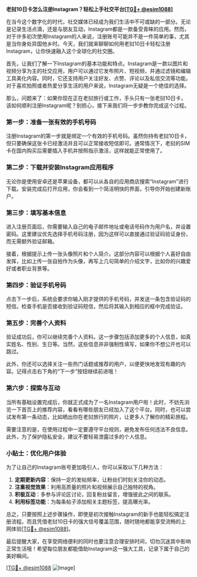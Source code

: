**老挝10日卡怎么注册Instagram？轻松上手社交平台[[TG💪+ @esim1088](https://t.me/s/esim1088)]**

在当今这个数字化的时代，社交媒体已经成为我们生活中不可或缺的一部分。无论是记录生活点滴，还是与朋友互动，Instagram都是一款备受青睐的应用。然而，对于许多初次使用Instagram的人来说，注册账号可能并不是一件简单的事，尤其是当你身处异国他乡时。今天，我们就来聊聊如何用老挝10日卡轻松注册Instagram，让你快速融入这个全球化的社交圈。

首先，让我们了解一下Instagram的基本功能和特点。Instagram是一款以图片和视频分享为主的社交应用，用户可以通过它发布照片、短视频，并通过滤镜和编辑工具美化内容。同时，它还支持用户关注好友、点赞、评论以及私信交流等功能。对于喜欢拍照或者热爱分享生活的用户来说，Instagram无疑是一个绝佳的选择。

那么，问题来了：如果你现在正在老挝旅行或工作，手头只有一张老挝10日卡，该如何顺利注册Instagram呢？别担心，接下来我们将一步步教你完成这个过程。

### 第一步：准备一张有效的手机号码

注册Instagram的第一步就是绑定一个有效的手机号码。虽然你持有老挝10日卡，但只要确保这张卡已经激活并且可以正常接收短信即可。通常情况下，老挝的SIM卡在国内购买后需要插入手机并按照指示激活，这样就能正常使用了。

### 第二步：下载并安装Instagram应用程序

无论你是使用安卓还是苹果设备，都可以从各自的应用商店搜索“Instagram”进行下载。安装完成后打开应用，你会看到一个简洁明快的界面，引导你开始创建新账户。

### 第三步：填写基本信息

进入注册页面后，你需要输入自己的电子邮件地址或电话号码作为用户名，并设置密码。这里建议优先选择手机号码注册，因为这样可以直接通过验证码验证身份，而无需额外验证邮箱。

接着，根据提示上传一张头像照片和个人简介。这部分内容可以根据个人喜好自由发挥，比如上传一张自拍作为头像，再写上几句简单的介绍文字，比如你的兴趣爱好或者职业背景等。

### 第四步：验证手机号码

点击下一步后，系统会要求你输入刚才提供的手机号码，并发送一条包含验证码的短信。检查手机是否接收到验证码短信，然后将其输入到相应的框中完成验证。

### 第五步：完善个人资料

验证成功后，你可以继续完善个人资料。这一步骤包括添加更多的个人信息，如真实姓名、性别、生日等。当然，这些信息并非强制性填写，如果你不想公开也可以跳过。

此外，你还可以选择关注一些热门话题或推荐的用户，以便更快地发现有趣的内容。记得点击右下角的“下一步”按钮继续前进哦！

### 第六步：探索与互动

当所有基础设置完成后，你就正式成为了一名Instagram用户啦！此时，不妨先浏览一下首页上的推荐内容，看看有哪些朋友已经加入了这个平台。同时，也可以尝试发布第一条动态，比如晒出你在老挝旅行的照片，让更多人了解你的精彩旅程。

需要注意的是，在使用过程中一定要遵守平台规则，避免发布任何违法不良信息。此外，为了保护隐私安全，建议不要轻易泄露过多的个人信息。

### 小贴士：优化用户体验

为了让自己的Instagram账号更加吸引人，你可以采取以下几种方法：

1. **定期更新内容**：保持一定的发帖频率，让粉丝们时刻关注你的动态。
2. **注重视觉效果**：利用高质量的照片和视频展示自己独特的视角。
3. **积极互动**：多参与评论区讨论，回复粉丝留言，增强彼此之间的联系。
4. **利用标签功能**：为每条帖子添加相关主题标签，提高曝光率。

总之，只要按照上述步骤操作，即使是初次接触Instagram的新手也能轻松搞定注册流程。而且凭借老挝10日卡的强大信号覆盖范围，随时随地都能享受流畅的上网体验[[TG💪+ @esim1088](https://t.me/s/esim1088)]。

最后提醒大家，在享受网络便利的同时也要注意合理安排时间，切勿沉迷其中影响正常生活哦！希望每位朋友都能借助Instagram这一强大工具，记录下属于自己的美好瞬间。

[[TG💪+ @esim1088](https://t.me/s/esim1088) ![Image](https://i.postimg.cc/4NQfJmqS/Snipaste-2025-05-13-00-14-12.png)]